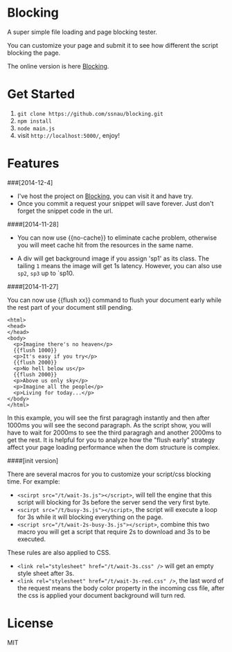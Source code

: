 Blocking
========

A super simple file loading and page blocking tester.

You can customize your page and submit it to see how different the script blocking the page.

The online version is here [Blocking](http://blocking.liuxijin.com).


Get Started
========

1. `git clone https://github.com/ssnau/blocking.git`
2. `npm install`
3. `node main.js`
4. visit `http://localhost:5000/`, enjoy!

Features
=======

###[2014-12-4]

- I've host the project on [Blocking](http://blocking.liuxijin.com), you can visit it and have try.
- Once you commit a request your snippet will save forever. Just don't forget the snippet code in the url.

####[2014-11-28]


 - You can now use {{no-cache}} to eliminate cache problem, otherwise you will meet cache hit from the resources in the same name.

 - A div will get background image if you assign 'sp1' as its class. The tailing `1` means the image will get 1s latency. However, you can also use `sp2`, `sp3` up to `sp10.

####[2014-11-27] 

You can now use {{flush xx}} command to flush your document early while the rest part of your document still pending.

```
<html>
<head>
</head>
<body>
  <p>Imagine there's no heaven</p>
  {{flush 1000}}
  <p>It's easy if you try</p>
  {{flush 2000}}
  <p>No hell below us</p>
  {{flush 2000}}
  <p>Above us only sky</p>
  <p>Imagine all the people</p>
  <p>Living for today...</p>
</body>
</html>
```

In this example, you will see the first paragragh instantly and then after 1000ms you will see the second paragraph.
As the script show, you will have to wait for 2000ms to see the third paragragh and another 2000ms to get the rest.
It is helpful for you to analyze how the "flush early" strategy affect your page loading performance when the dom structure is complex.

####[init version] 

There are several macros for you to customize your script/css blocking time. For example:

- `<scirpt src="/t/wait-3s.js"></script>`, will tell the engine that this script will blocking for 3s before the server send the very first byte.
- `<scirpt src="/t/busy-3s.js"></script>`, the script will execute a loop for 3s while it will blocking everything on the page.
- `<script src="/t/wait-2s-busy-3s.js"></script>`, combine this two macro you will get a script that require 2s to download and 3s to be executed.

These rules are also applied to CSS.

- `<link rel="stylesheet" href="/t/wait-3s.css" />` will get an empty style sheet after 3s.
- `<link rel="stylesheet" href="/t/wait-3s-red.css" />`, the last word of the request means the body color property in the incoming css file, after the css is applied your document background will turn red.


License
=====
MIT
